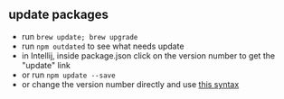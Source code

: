 ## update packages
- run `brew update; brew upgrade`
- run `npm outdated` to see what needs update
- in Intellij, inside package.json click on the version number to get the "update" link
- or run `npm update --save`
- or change the version number directly and use [this syntax](https://stackoverflow.com/questions/22343224/whats-the-difference-between-tilde-and-caret-in-package-json/25861938#25861938)
